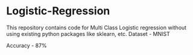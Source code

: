 # Logistic-Regression
This repository contains code for Multi Class Logistic regression without using existing python packages like sklearn, etc.
Dataset - MNIST

Accuracy - 87%
